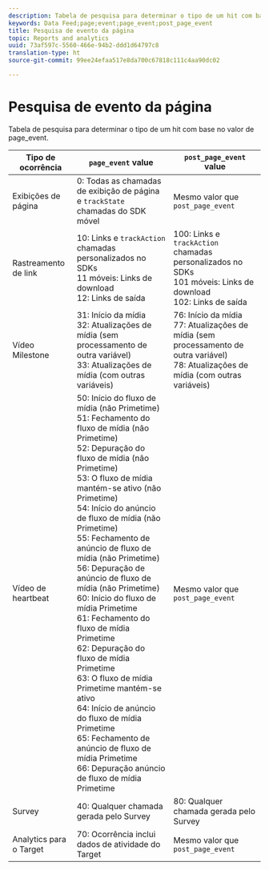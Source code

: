 ```yaml
---
description: Tabela de pesquisa para determinar o tipo de um hit com base no valor de page_event.
keywords: Data Feed;page;event;page_event;post_page_event
title: Pesquisa de evento da página
topic: Reports and analytics
uuid: 73af597c-5560-466e-94b2-ddd1d64797c8
translation-type: ht
source-git-commit: 99ee24efaa517e8da700c67818c111c4aa90dc02

---
```



# Pesquisa de evento da página

Tabela de pesquisa para determinar o tipo de um hit com base no valor de page_event.

| Tipo de ocorrência | `page_event` value | `post_page_event` value |
| --- | --- | --- |
| Exibições de página | 0: Todas as chamadas de exibição de página e `trackState` chamadas do SDK móvel | Mesmo valor que `post_page_event` |
| Rastreamento de link | 10: Links e `trackAction` chamadas personalizados no SDKs<br>11 móveis: Links de download<br>12: Links de saída | 100: Links e `trackAction` chamadas personalizados no SDKs<br>101 móveis: Links de download<br> 102: Links de saída |
| Vídeo Milestone | 31: Início da mídia<br> 32: Atualizações de mídia (sem processamento de outra variável)<br>33: Atualizações de mídia (com outras variáveis) | 76: Início da mídia<br> 77: Atualizações de mídia (sem processamento de outra variável)<br>78: Atualizações de mídia (com outras variáveis) |
| Vídeo de heartbeat | 50: Início do fluxo de mídia (não Primetime)<br>51: Fechamento do fluxo de mídia (não Primetime)<br>52: Depuração do fluxo de mídia (não Primetime)<br>53: O fluxo de mídia mantém-se ativo (não Primetime)<br>54: Início do anúncio de fluxo de mídia (não Primetime)<br>55: Fechamento de anúncio de fluxo de mídia (não Primetime)<br>56: Depuração de anúncio de fluxo de mídia (não Primetime)<br>60: Início do fluxo de mídia Primetime<br>61: Fechamento do fluxo de mídia Primetime<br>62: Depuração do fluxo de mídia Primetime<br>63: O fluxo de mídia Primetime mantém-se ativo<br>64: Início de anúncio do fluxo de mídia Primetime<br>65: Fechamento de anúncio de fluxo de mídia Primetime<br>66: Depuração anúncio de fluxo de mídia Primetime | Mesmo valor que `post_page_event` |
| Survey | 40: Qualquer chamada gerada pelo Survey | 80: Qualquer chamada gerada pelo Survey |
| Analytics para o Target | 70: Ocorrência inclui dados de atividade do Target | Mesmo valor que `post_page_event` |
